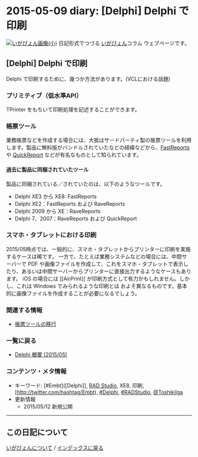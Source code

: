 2015-05-09 diary: [Delphi] Delphi で印刷
=====================================================================================================
[![いがぴょん画像(小)](https://igapyon.github.io/diary/images/iga200306s.jpg "いがぴょん")](https://igapyon.github.io/diary/memo/memoigapyon.html) 日記形式でつづる [いがぴょん](https://igapyon.github.io/diary/memo/memoigapyon.html)コラム ウェブページです。

## [Delphi] Delphi で印刷

Delphi で印刷するために、幾つか方法があります。(VCLにおける話題)


### プリミティブ（低水準API）

TPrinter をもちいて印刷処理を記述することができます。


### 帳票ツール

業務帳票などを作成する場合には、大抵はサードパーティ製の帳票ツールを利用します。製品に無料版がバンドルされていたなどの経緯などから、[FastReports](https://www.agtech.co.jp/products/fastreportvcl/) や [QuickReport](http://www.quickreport.co.uk/) などが有名なものとして知られています。


#### 過去に製品に同梱されていたツール

製品に同梱されている／されていたのは、以下のようなツールです。

* Delphi XE3 から XE8: FastReports
* Delphi XE2：FastReports および RaveReports
* Delphi 2009 から XE：RaveReports
* Delphi 7、2007：RaveReports および QuickReport



### スマホ・タブレットにおける印刷

2015/05時点では、一般的に、スマホ・タブレットからプリンターに印刷を実施するケースは稀です。
一方で、たとえば業務システムなどの場合には、中間サーバーで PDF や画像ファイルを作成して、これをスマホ・タブレットで表示したり、あるいは中間サーバーからプリンターに直接出力するようなケースもあります。
iOS の場合には [[AirPrint]] が印刷方式として有力かもしれません。しかし、これは Windows でみられるような印刷とは およそ異なるものです。基本的に画像ファイルを作成することが必要になるでしょう。


### 関連する情報


* [帳票ツールの移行](https://igapyon.github.io/diary/2015/ig150525.html)



### 一覧に戻る


* [Delphi 概要 (2015/05)](https://igapyon.github.io/diary/2015/ig150511.html)



### コンテンツ・メタ情報


* キーワード: [#Embt]([Delphi]], [RAD Studio](https://www.embarcadero.com/jp/products/rad-studio), XE8, 印刷, [http://twitter.com/hashtag/Embt), [#Delphi](http://twitter.com/hashtag/Delphi), [#RADStudio](http://twitter.com/hashtag/RADStudio), [@ToshikiIga](http://twitter.com/ToshikiIga)
* 更新情報
  * 2015/05/12 新規公開




----------------------------------------------------------------------------------------------------

## この日記について
[いがぴょんについて](https://igapyon.github.io/diary/memo/memoigapyon.html) / [インデックスに戻る](https://igapyon.github.io/diary/idxall.html)
